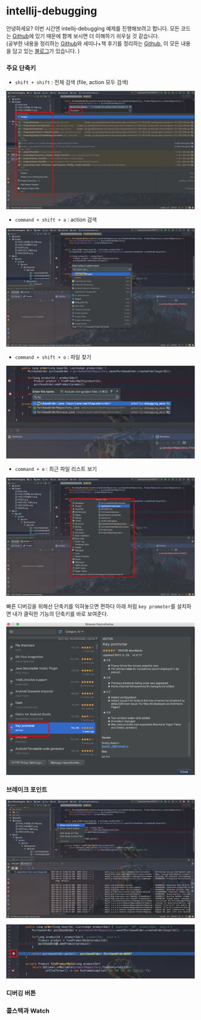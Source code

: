 # intellij-debugging
안녕하세요? 이번 시간엔 intellij-debugging 예제를 진행해보려고 합니다. 모든 코드는 [Github](https://github.com/jojoldu/blog-code/tree/master/intellij-debugging)에 있기 때문에 함께 보시면 더 이해하기 쉬우실 것 같습니다.  
(공부한 내용을 정리하는 [Github](https://github.com/jojoldu/blog-code)와 세미나+책 후기를 정리하는 [Github](https://github.com/jojoldu/review), 이 모든 내용을 담고 있는 [블로그](http://jojoldu.tistory.com/)가 있습니다. )<br/>
 

### 주요 단축키

* ```shift + shift``` : 전체 검색 (file, action 모두 검색)

![전체검색](./images/전체검색.png)

* ```command + shift + a``` : action 검색

![action 검색](./images/action.png)

* ```command + shift + o``` : 파일 찾기

![파일 찾기](./images/파일찾기.png)

* ```command + e``` : 최근 파일 리스트 보기

![최근파일보기](./images/최근파일보기.png)

빠른 디버깅을 위해선 단축키를 익혀놓으면 편하다
아래 처럼 ```key promoter```를 설치하면 내가 클릭한 기능의 단축키를 바로 보여준다.

![단축키](./images/플러그인.png)



### 브레이크 포인트

![라인 넘버](./images/라인넘버.png)


![브레이크 포인트](./images/브레이크포인트.png)


### 디버깅 버튼

### 콜스택과 Watch
 
 